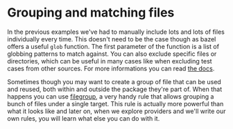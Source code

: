 # Grouping and matching files

In the previous examples we've had to manually include lots and lots of files individually every time. This doesn't need to be the case though as bazel offers a useful `glob` function. The first parameter of the function is a list of globbing patterns to match against. You can also exclude specific files or directories, which can be useful in many cases like when excluding test cases from other sources. For more informations you can read [the docs](https://bazel.build/reference/be/functions#glob).

Sometimes though you may want to create a group of file that can be used and reused, both within and outside the package they're part of. When that happens you can use [filegroup](https://bazel.build/reference/be/general#filegroup), a very handy rule that allows grouping a bunch of files under a single target. This rule is actually more powerful than what it looks like and later on, when we explore providers and we'll write our own rules, you will learn what else you can do with it.